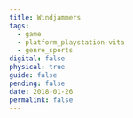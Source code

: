 ```yaml
---
title: Windjammers
tags:
  - game
  - platform_playstation-vita
  - genre_sports
digital: false
physical: true
guide: false
pending: false
date: 2018-01-26
permalink: false
---
```

